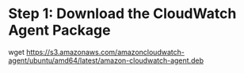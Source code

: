 # Step 1: Download the CloudWatch Agent Package
wget https://s3.amazonaws.com/amazoncloudwatch-agent/ubuntu/amd64/latest/amazon-cloudwatch-agent.deb
